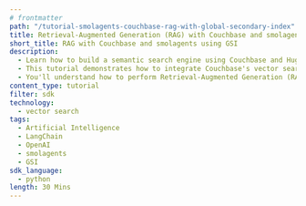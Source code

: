 ```yaml
---
# frontmatter
path: "/tutorial-smolagents-couchbase-rag-with-global-secondary-index"
title: Retrieval-Augmented Generation (RAG) with Couchbase and smolagents using GSI
short_title: RAG with Couchbase and smolagents using GSI
description:
  - Learn how to build a semantic search engine using Couchbase and Hugging Face smolagents using GSI.
  - This tutorial demonstrates how to integrate Couchbase's vector search capabilities with smolagents using GSI indexes.
  - You'll understand how to perform Retrieval-Augmented Generation (RAG) using smolagents and Couchbase with GSI optimization.
content_type: tutorial
filter: sdk
technology:
  - vector search
tags:
  - Artificial Intelligence
  - LangChain
  - OpenAI
  - smolagents
  - GSI
sdk_language:
  - python
length: 30 Mins
---
```

